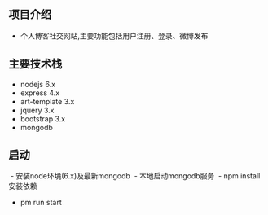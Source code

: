 
## 项目介绍
  - 个人博客社交网站,主要功能包括用户注册、登录、微博发布
  
  
## 主要技术栈
  - nodejs 6.x
  - express 4.x
  - art-template 3.x
  - jquery 3.x
  - bootstrap 3.x
  - mongodb
  
## 启动 
  -  安装node环境(6.x)及最新mongodb
  -  本地启动mongodb服务
  -  npm install 安装依赖
  -  pm run start 
